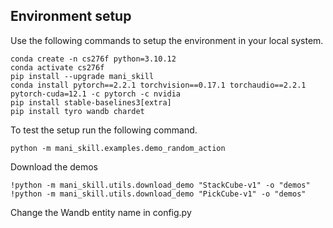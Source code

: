 



## Environment setup
Use the following commands to setup the environment in your local system.

```
conda create -n cs276f python=3.10.12
conda activate cs276f
pip install --upgrade mani_skill
conda install pytorch==2.2.1 torchvision==0.17.1 torchaudio==2.2.1 pytorch-cuda=12.1 -c pytorch -c nvidia
pip install stable-baselines3[extra]
pip install tyro wandb chardet
```
To test the setup run the following command.
```
python -m mani_skill.examples.demo_random_action
```


Download the demos 

```
!python -m mani_skill.utils.download_demo "StackCube-v1" -o "demos"
!python -m mani_skill.utils.download_demo "PickCube-v1" -o "demos"
```


Change the Wandb entity name in config.py